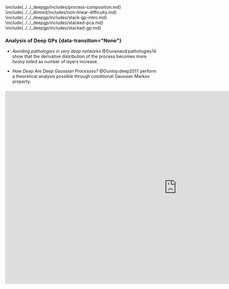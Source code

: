 \include{../../_deepgp/includes/process-composition.md}
\include{../../_dimred/includes/non-linear-difficulty.md}
\include{../../_deepgp/includes/stack-gp-intro.md}
\include{../../_deepgp/includes/stacked-pca.md}
\include{../../_deepgp/includes/stacked-gp.md}

### Analysis of Deep GPs {data-transition="None"}

- *Avoiding pathologies in very deep networks*
    @Duvenaud:pathologies14 show that the derivative
    distribution of the process becomes more *heavy tailed* as number of
    layers increase.

- *How Deep Are Deep Gaussian Processes?*
    @Dunlop:deep2017 perform a theoretical analysis possible through conditional Gaussian Markov property.

###

<div>
<iframe src="https://www.youtube.com/embed/XhIvygQYFFQ" width="1120" height="630" allowtransparency="true"  frameborder="0"></iframe></div>
